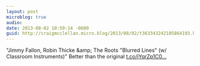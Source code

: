 ```yaml
---
layout: post
microblog: true
audio: 
date: 2013-08-02 10:59:14 -0600
guid: http://craigmcclellan.micro.blog/2013/08/02/t363343242105864193.html
---
```

"Jimmy Fallon, Robin Thicke &amp;amp; The Roots "Blurred Lines" (w/ Classroom Instruments)" Better than the original [t.co/jYqrZp1C0...](http://t.co/jYqrZp1C0k)
